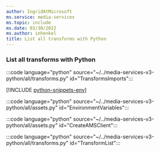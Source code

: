 ```yaml
---
author: IngridAtMicrosoft
ms.service: media-services
ms.topic: include
ms.date: 03/30/2022
ms.author: inhenkel
title: List all transforms with Python
---
```


### List all transforms with Python

:::code language="python" source="~/../media-services-v3-python/all/transforms.py" id="TransformsImports":::

[!INCLUDE [python-snippets-env](python-snippets-env.md)]

:::code language="python" source="~/../media-services-v3-python/all/assets.py" id="EnvironmentVariables":::

:::code language="python" source="~/../media-services-v3-python/all/assets.py" id="CreateAMSClient":::

:::code language="python" source="~/../media-services-v3-python/all/transforms.py" id="TransformList":::
